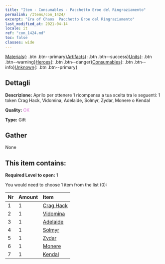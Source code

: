 ```yaml
---
title: "Item - Consumables - Pacchetto Eroe del Ringraziamento"
permalink: /Items/con_1424/
excerpt: "Era of Chaos  Pacchetto Eroe del Ringraziamento"
last_modified_at: 2021-04-14
locale: it
ref: "con_1424.md"
toc: false
classes: wide
---
```

 [Materials](/it/Items/){: .btn .btn--primary}[Artifacts](/it/Items/Artifacts/){: .btn .btn--success}[Units](/it/Items/Units/){: .btn .btn--warning}[Heroes](/it/Items/Heroes/){: .btn .btn--danger}[Consumables](/it/Items/Consumables/){: .btn .btn--info}[Unknown](/it/Items/Unknown/){: .btn .btn--primary}

## Dettagli
 **Descrizione:** Aprilo per ottenere 1 ricompensa a tua scelta tra le seguenti: 1 token Crag Hack, Vidomina, Adelaide, Solmyr, Zydar, Monere o Kendal

 **Quality:** <span style="color: #DA70D6">OK</span>

 **Type:** Gift

## Gather

  None

## This item contains:

 **Required Level to open:** 1

 You would need to choose 1 item from the list (0):

  | Nr | Amount |     Item    |
  |:---|:-------|:------------|
  | 1 | 1 | [Crag Hack](/it/Items/her_375/) | 
  | 2 | 1 | [Vidomina](/it/Items/her_372/) | 
  | 3 | 1 | [Adelaide](/it/Items/her_359/) | 
  | 4 | 1 | [Solmyr](/it/Items/her_386/) | 
  | 5 | 1 | [Zydar](/it/Items/her_385/) | 
  | 6 | 1 | [Monere](/it/Items/her_379/) | 
  | 7 | 1 | [Kendal](/it/Items/her_363/) | 
